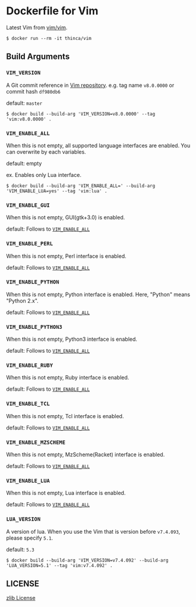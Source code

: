 # Dockerfile for Vim

Latest Vim from [vim/vim](https://github.com/vim/vim).

```
$ docker run --rm -it thinca/vim
```

## Build Arguments

### `VIM_VERSION`

A Git commit reference in [Vim repository](https://github.com/vim/vim). e.g. tag name `v8.0.0000` or commit hash `df980db6`

default: `master`

```
$ docker build --build-arg 'VIM_VERSION=v8.0.0000' --tag 'vim:v8.0.0000' .
```

### `VIM_ENABLE_ALL`

When this is not empty, all supported language interfaces are enabled.
You can overwrite by each variables.

default: empty


ex. Enables only Lua interface.
```
$ docker build --build-arg 'VIM_ENABLE_ALL=' --build-arg 'VIM_ENABLE_LUA=yes' --tag 'vim:lua' .
```

### `VIM_ENABLE_GUI`

When this is not empty, GUI(gtk+3.0) is enabled.

default: Follows to [`VIM_ENABLE_ALL`](#vim_enable_all)

### `VIM_ENABLE_PERL`

When this is not empty, Perl interface is enabled.

default: Follows to [`VIM_ENABLE_ALL`](#vim_enable_all)

### `VIM_ENABLE_PYTHON`

When this is not empty, Python interface is enabled.
Here, "Python" means "Python 2.x".

default: Follows to [`VIM_ENABLE_ALL`](#vim_enable_all)

### `VIM_ENABLE_PYTHON3`

When this is not empty, Python3 interface is enabled.

default: Follows to [`VIM_ENABLE_ALL`](#vim_enable_all)

### `VIM_ENABLE_RUBY`

When this is not empty, Ruby interface is enabled.

default: Follows to [`VIM_ENABLE_ALL`](#vim_enable_all)

### `VIM_ENABLE_TCL`

When this is not empty, Tcl interface is enabled.

default: Follows to [`VIM_ENABLE_ALL`](#vim_enable_all)

### `VIM_ENABLE_MZSCHEME`

When this is not empty, MzScheme(Racket) interface is enabled.

default: Follows to [`VIM_ENABLE_ALL`](#vim_enable_all)

### `VIM_ENABLE_LUA`

When this is not empty, Lua interface is enabled.

default: Follows to [`VIM_ENABLE_ALL`](#vim_enable_all)

### `LUA_VERSION`

A version of lua.
When you use the Vim that is version before `v7.4.093`, please specify `5.1`.

default: `5.3`

```
$ docker build --build-arg 'VIM_VERSION=v7.4.092' --build-arg 'LUA_VERSION=5.1' --tag 'vim:v7.4.092' .
```

## LICENSE

[zlib License](LICENSE.txt)

